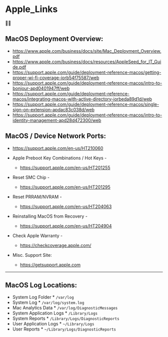# Apple_Links

🍎️🔗️

## MacOS Deployment Overview:

-   <https://www.apple.com/business/docs/site/Mac_Deployment_Overview.pdf>
-   <https://www.apple.com/business/docs/resources/AppleSeed_for_IT_Guide.pdf>
-   <https://support.apple.com/guide/deployment-reference-macos/getting-proper-wi-fi-coverage-iorb54f75587/web>
-   <https://support.apple.com/guide/deployment-reference-macos/intro-to-bonjour-apd0401947ff/web>
-   <https://support.apple.com/guide/deployment-reference-macos/integrating-macos-with-active-directory-iorbeda89d1d/web>
-   <https://support.apple.com/guide/deployment-reference-macos/single-sign-on-extension-apdac83c038d/web>
-   <https://support.apple.com/guide/deployment-reference-macos/intro-to-identity-management-apd28d472300/web>

## MacOS / Device Network Ports:

-   <https://support.apple.com/en-us/HT210060>

-   Apple Preboot Key Combinations / Hot Keys -

    -   <https://support.apple.com/en-us/HT201255>

-   Reset SMC Chip -

    -   <https://support.apple.com/en-us/HT201295>

-   Reset PRRAM/NVRAM -

    -   <https://support.apple.com/en-us/HT204063>

-   Reinstalling MacOS from Recovery -

    -   <https://support.apple.com/en-us/HT204904>

-   Check Apple Warranty -

    -   <https://checkcoverage.apple.com/>

-   Misc. Support Site:

    -   <https://getsupport.apple.com>

* * *

## MacOS Log Locations:

-   System Log Folder
    		\* `/var/log`
-   System Log
    		\* `/var/log/system.log`
-   Mac Analytics Data
    		\* `/var/log/DiagnosticMessages`
-   System Application Logs
    		\* `/Library/Logs`
-   System Reports
    		\* `/Library/Logs/DiagnosticReports`
-   User Application Logs
    		\* `~/Library/Logs`
-   User Reports
    		\* `~/Library/Logs/DiagnosticReports`
